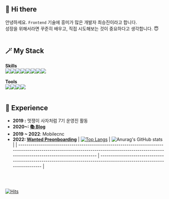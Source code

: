 ## 👋 Hi there
안녕하세요. `Frontend` 기술에 흥미가 많은 개발자 최승진이라고 합니다.  
성장을 위해서라면 꾸준히 배우고, 직접 시도해보는 것이 중요하다고 생각합니다. 😇
</br></br>

## 🪄 My Stack

**Skills**  
<img src="https://img.shields.io/badge/HTML5-fff?style=for-the-badge&logo=HTML5&logoColor=ff5e57"><img src="https://img.shields.io/badge/CSS3-fff?
style=for-the-badge&logo=CSS3&logoColor=4bcffa"><img src="https://img.shields.io/badge/javascript-fff?style=for-the-badge&logo=javascript&logoColor=ffd32a"><img src="https://img.shields.io/badge/jQuery-fff?
style=for-the-badge&logo=jQuery&logoColor=c56cf0"><img src="https://img.shields.io/badge/typescript-fff?style=for-the-badge&logo=typescript&logoColor=3178C6"><img src="https://img.shields.io/badge/React-fff?style=for-the-badge&logo=React&logoColor=0fbcf9"><img src="https://img.shields.io/badge/Next.js-fff?style=for-the-badge&logo=Next.js&logoColor=000"><img src="https://img.shields.io/badge/Node.js-fff?style=for-the-badge&logo=Node.js&logoColor=339933">
</br></br>
**Tools**  
<img src="https://img.shields.io/badge/Visual Studio Code-fff?style=for-the-badge&logo=Visual Studio Code&logoColor=34ace0"><img src="https://img.shields.io/badge/WebStorm-fff?style=for-the-badge&logo=WebStorm&logoColor=000"><img src="https://img.shields.io/badge/Heroku-fff?style=for-the-badge&logo=Heroku&logoColor=575fcf"><img src="https://img.shields.io/badge/Notion-fff?style=for-the-badge&logo=Notion&logoColor=4b4b4b">
</br></br>
## 🏃 Experience

-   **2019 :** 멋쟁이 사자처럼 7기 운영진 활동
-   **2020~: [📚 Blog](https://jinyisland.kr)**
-   **2019 ~ 2022**: Mobilecnc
-   **2022: [Wanted Preonboarding](https://github.com/orgs/preonboarding-FE-6team/repositories)**
    | [![Top Langs](https://github-readme-stats.vercel.app/api/top-langs/?username=yondo123&exclude_repo=yondo123.github.io&layout=compact)](https://github.com/anuraghazra/github-readme-stats) | ![Anurag's GitHub stats](https://github-readme-stats.vercel.app/api?username=yondo123&show_icons=true&theme=tokyonight) |
    | ------------------------------------------------------------------------------------------------------------------------------------------------------------------------------------------ | ----------------------------------------------------------------------------------------------------------------------- |
</br>
</br>


[![Hits](https://hits.seeyoufarm.com/api/count/incr/badge.svg?url=https%3A%2F%2Fgithub.com%2Fyondo123&count_bg=%23546DE5&title_bg=%23FFFFFF&icon=&icon_color=%23E7E7E7&title=%F0%9F%91%8B&edge_flat=false)](https://hits.seeyoufarm.com)
